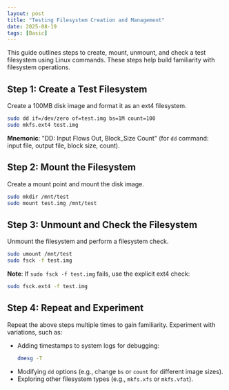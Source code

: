 ```yaml
---
layout: post
title: "Testing Filesystem Creation and Management"
date: 2025-08-19
tags: [Basic]
---
```


This guide outlines steps to create, mount, unmount, and check a test filesystem using Linux commands. These steps help build familiarity with filesystem operations.

## Step 1: Create a Test Filesystem

Create a 100MB disk image and format it as an ext4 filesystem.

```bash
sudo dd if=/dev/zero of=test.img bs=1M count=100
sudo mkfs.ext4 test.img
```

**Mnemonic**: "DD: Input Flows Out, Block_Size Count" (for `dd` command: input file, output file, block size, count).

## Step 2: Mount the Filesystem

Create a mount point and mount the disk image.

```bash
sudo mkdir /mnt/test
sudo mount test.img /mnt/test
```

## Step 3: Unmount and Check the Filesystem

Unmount the filesystem and perform a filesystem check.

```bash
sudo umount /mnt/test
sudo fsck -f test.img
```

**Note**: If `sudo fsck -f test.img` fails, use the explicit ext4 check:

```bash
sudo fsck.ext4 -f test.img
```

## Step 4: Repeat and Experiment

Repeat the above steps multiple times to gain familiarity. Experiment with variations, such as:

- Adding timestamps to system logs for debugging:
  ```bash
  dmesg -T
  ```
- Modifying `dd` options (e.g., change `bs` or `count` for different image sizes).
- Exploring other filesystem types (e.g., `mkfs.xfs` or `mkfs.vfat`).

